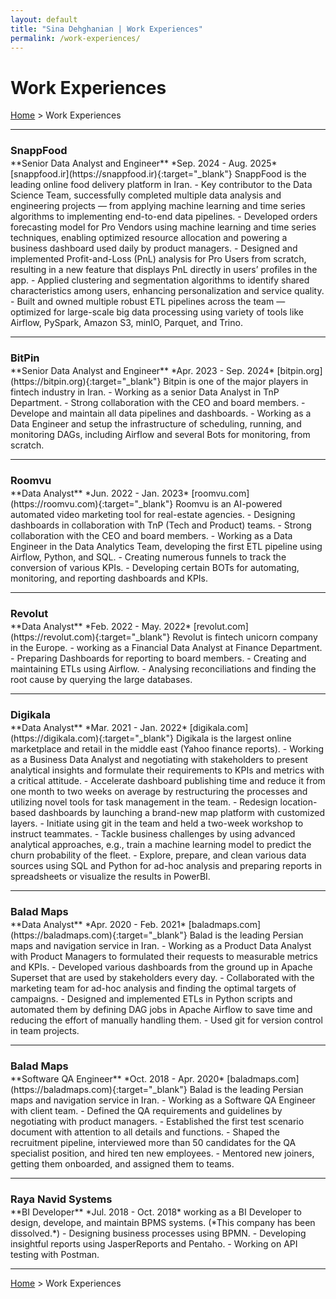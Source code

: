```yaml
---
layout: default
title: "Sina Dehghanian | Work Experiences"
permalink: /work-experiences/
---
```

# Work Experiences
[Home](/) > Work Experiences   

---   

<h3 id="snappfood" style="margin-bottom:2px;">SnappFood</h3>
**Senior Data Analyst and Engineer**   
*Sep. 2024 - Aug. 2025*   
<i class="fa-solid fa-link"></i> [snappfood.ir](https://snappfood.ir){:target="_blank"}   
SnappFood is the leading online food delivery platform in Iran.    
- Key contributor to the Data Science Team, successfully completed multiple data analysis and engineering projects — from applying machine learning and time series algorithms to implementing end-to-end data pipelines.
- Developed orders forecasting model for Pro Vendors using machine learning and time series techniques, enabling optimized resource allocation and powering a business dashboard used daily by product managers.
- Designed and implemented Profit-and-Loss (PnL) analysis for Pro Users from scratch, resulting in a new feature that displays PnL directly in users’ profiles in the app.
- Applied clustering and segmentation algorithms to identify shared characteristics among users, enhancing personalization and service quality.
- Built and owned multiple robust ETL pipelines across the team — optimized for large-scale big data
processing using variety of tools like Airflow, PySpark, Amazon S3, minIO, Parquet, and Trino.

---   

<h3 id="bitpin" style="margin-bottom:2px;">BitPin</h3>
**Senior Data Analyst and Engineer**   
*Apr. 2023 - Sep. 2024*   
<i class="fa-solid fa-link"></i> [bitpin.org](https://bitpin.org){:target="_blank"}   
Bitpin is one of the major players in fintech industry in Iran.    
- Working as a senior Data Analyst in TnP Department.
- Strong collaboration with the CEO and board members.
- Develope and maintain all data pipelines and dashboards.
- Working as a Data Engineer and setup the infrastructure of scheduling, running, and monitoring DAGs, including Airflow and several Bots for monitoring, from scratch.

---   

<h3 id="roomvu" style="margin-bottom:2px;">Roomvu</h3>
**Data Analyst**  
*Jun. 2022 - Jan. 2023*   
<i class="fa-solid fa-link"></i> [roomvu.com](https://roomvu.com){:target="_blank"}   
Roomvu is an AI-powered automated video marketing tool for real-estate agencies.    
- Designing dashboards in collaboration with TnP (Tech and Product) teams.
- Strong collaboration with the CEO and board members.
- Working as a Data Engineer in the Data Analytics Team, developing the first ETL pipeline using Airflow, Python, and SQL.
- Creating numerous funnels to track the conversion of various KPIs.
- Developing certain BOTs for automating, monitoring, and reporting dashboards and KPIs.

---   

<h3 id="revolut" style="margin-bottom:2px;">Revolut</h3>
**Data Analyst**   
*Feb. 2022 - May. 2022*   
<i class="fa-solid fa-link"></i> [revolut.com](https://revolut.com){:target="_blank"}   
Revolut is fintech unicorn company in the Europe. 
- working as a Financial Data Analyst at Finance Department.
- Preparing Dashboards for reporting to board members.
- Creating and maintaining ETLs using Airflow.
- Analysing reconciliations and finding the root cause by querying the large databases.

---   

<h3 id="digikala" style="margin-bottom:2px;">Digikala</h3>
**Data Analyst**   
*Mar. 2021 - Jan. 2022*  
<i class="fa-solid fa-link"></i> [digikala.com](https://digikala.com){:target="_blank"}   
Digikala is the largest online marketplace and retail in the middle east (Yahoo finance reports). 
- Working as a Business Data Analyst and negotiating with stakeholders to present analytical insights and formulate their requirements to KPIs and metrics with a critical attitude.
- Accelerate dashboard publishing time and reduce it from one month to two weeks on average by restructuring the processes and utilizing novel tools for task management in the team.
- Redesign location-based dashboards by launching a brand-new map platform with customized layers.
- Initiate using git in the team and held a two-week workshop to instruct teammates.
- Tackle business challenges by using advanced analytical approaches, e.g., train a machine learning model to predict the churn probability of the fleet.
- Explore, prepare, and clean various data sources using SQL and Python for ad-hoc analysis and preparing reports in spreadsheets or visualize the results in PowerBI.

---   

<h3 id="baladmaps" style="margin-bottom:2px;">Balad Maps</h3>
**Data Analyst**   
*Apr. 2020 - Feb. 2021*   
<i class="fa-solid fa-link"></i> [baladmaps.com](https://baladmaps.com){:target="_blank"}   
Balad is the leading Persian maps and navigation service in Iran. 
- Working as a Product Data Analyst with Product Managers to formulated their requests to measurable metrics and KPIs.
- Developed various dashboards from the ground up in Apache Superset that are used by stakeholders every day.
- Collaborated with the marketing team for ad-hoc analysis and finding the optimal targets of campaigns.
- Designed and implemented ETLs in Python scripts and automated them by defining DAG jobs in Apache Airflow to save time and reducing the effort of manually handling them.
- Used git for version control in team projects.

---   

<h3 style="margin-bottom:2px;">Balad Maps</h3>
**Software QA Engineer**   
*Oct. 2018 - Apr. 2020*    
<i class="fa-solid fa-link"></i> [baladmaps.com](https://baladmaps.com){:target="_blank"}   
Balad is the leading Persian maps and navigation service in Iran.
- Working as a Software QA Engineer with client team.
- Defined the QA requirements and guidelines by negotiating with product managers.
- Established the first test scenario document with attention to all details and functions.
- Shaped the recruitment pipeline, interviewed more than 50 candidates for the QA specialist position, and hired ten new employees.
- Mentored new joiners, getting them onboarded, and assigned them to teams.

---   

<h3 id="rns" style="margin-bottom:2px;">Raya Navid Systems</h3>
**BI Developer**   
*Jul. 2018 - Oct. 2018*   
working as a BI Developer to design, develope, and maintain BPMS systems. (*This company has been dissolved.*)
- Designing business processes using BPMN.
- Developing insightful reports using JasperReports and Pentaho.
- Working on API testing with Postman.   

---   
[Home](/) > Work Experiences